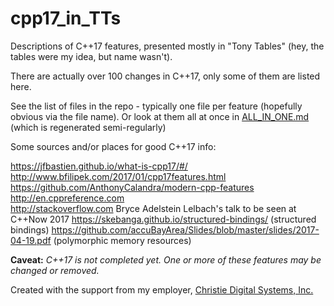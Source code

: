 # cpp17_in_TTs
Descriptions of C++17 features, presented mostly in "Tony Tables" (hey, the tables were my idea, but name wasn't).

There are actually over 100 changes in C++17, only some of them are listed here.

See the list of files in the repo - typically one file per feature (hopefully obvious via the file name).
Or look at them all at once in [ALL_IN_ONE.md](ALL_IN_ONE.md) (which is regenerated semi-regularly)

Some sources and/or places for good C++17 info:

https://jfbastien.github.io/what-is-cpp17/#/  
http://www.bfilipek.com/2017/01/cpp17features.html
https://github.com/AnthonyCalandra/modern-cpp-features
http://en.cppreference.com  
http://stackoverflow.com
Bryce Adelstein Lelbach's talk to be seen at C++Now 2017
https://skebanga.github.io/structured-bindings/ (structured bindings)
https://github.com/accuBayArea/Slides/blob/master/slides/2017-04-19.pdf (polymorphic memory resources)


**Caveat:** _C++17 is not completed yet.  One or more of these features may be changed or removed._

Created with the support from my employer, [Christie Digital Systems, Inc.](http://christiedigital.com)

